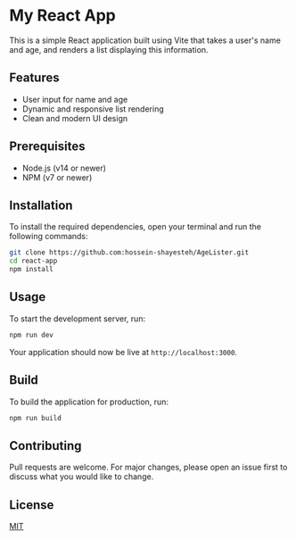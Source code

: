 # My React App

This is a simple React application built using Vite that takes a user's name and age, and renders a list displaying this information.

## Features

- User input for name and age
- Dynamic and responsive list rendering
- Clean and modern UI design

## Prerequisites

- Node.js (v14 or newer)
- NPM (v7 or newer)

## Installation

To install the required dependencies, open your terminal and run the following commands:

```sh
git clone https://github.com:hossein-shayesteh/AgeLister.git
cd react-app
npm install
```

## Usage

To start the development server, run:

```sh
npm run dev
```

Your application should now be live at `http://localhost:3000`.

## Build

To build the application for production, run:

```sh
npm run build
```

## Contributing

Pull requests are welcome. For major changes, please open an issue first to discuss what you would like to change.

## License

[MIT](https://choosealicense.com/licenses/mit/)